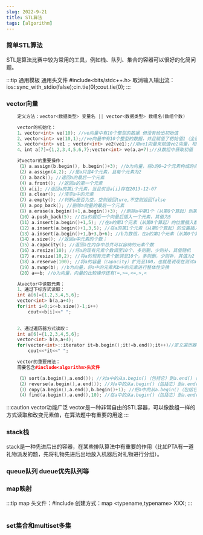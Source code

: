 ```yaml
---
slug: 2022-9-21
title: STL算法
tags: [algorithm]
---
```


### 简单STL算法

STL是算法比赛中较为常用的工具，例如栈、队列、集合的容器可以很好的化简问题。


:::tip 通用模板
    通用头文件 #include<bits/stdc++.h>
    取消输入输出流：ios::sync_with_stdio(false);cin.tie(0);cout.tie(0);
:::

### vector向量


```c++
    定义方法：vector<数据类型> 变量名 || vector<数据类型> 数组名(数组个数)

    vector的初始化：
    1、vector<int> ve(10); //ve向量中有10个整型的数据 但没有给出初始值
    2、vector<int> ve(10,1);//ve向量中有10个整型的数据，并且赋值了初始值1（全部为1）
    3、vector<int> ve1 ; vector<int> ve2(ve1);//用ve1向量来赋值ve2向量，相当于把ve1复制给ve2
    4、int a[7]={1,2,3,4,5,6,7};vector<int> ve(a,a+7);//从数组中获取初值

    对vector的重要操作：
    （1）a.assign(b.begin(), b.begin()+3); //b为向量，将b的0~2个元素构成的向量赋给a
    （2）a.assign(4,2); //是a只含4个元素，且每个元素为2
    （3）a.back(); //返回a的最后一个元素
    （4）a.front(); //返回a的第一个元素
    （5）a[i]; //返回a的第i个元素，当且仅当a[i]存在2013-12-07
    （6）a.clear(); //清空a中的元素
    （7）a.empty(); //判断a是否为空，空则返回ture,不空则返回false
    （8）a.pop_back(); //删除a向量的最后一个元素
    （9）a.erase(a.begin()+1,a.begin()+3); //删除a中第1个（从第0个算起）到第2个元素，也就是说删除的元素从a.begin()+1算起（包括它）一直到a.begin()+3（不包括它）
    （10）a.push_back(5); //在a的最后一个向量后插入一个元素，其值为5
    （11）a.insert(a.begin()+1,5); //在a的第1个元素（从第0个算起）的位置插入数值5，如a为1,2,3,4，插入元素后为1,5,2,3,4
    （12）a.insert(a.begin()+1,3,5); //在a的第1个元素（从第0个算起）的位置插入3个数，其值都为5
    （13）a.insert(a.begin()+1,b+3,b+6); //b为数组，在a的第1个元素（从第0个算起）的位置插入b的第3个元素到第5个元素（不包括b+6），如b为1,2,3,4,5,9,8，插入元素后为1,4,5,9,2,3,4,5,9,8
    （14）a.size(); //返回a中元素的个数；
    （15）a.capacity(); //返回a在内存中总共可以容纳的元素个数
    （16）a.resize(10); //将a的现有元素个数调至10个，多则删，少则补，其值随机
    （17）a.resize(10,2); //将a的现有元素个数调至10个，多则删，少则补，其值为2
    （18）a.reserve(100); //将a的容量（capacity）扩充至100，也就是说现在测试a.capacity();的时候返回值是100.这种操作只有在需要给a添加大量数据的时候才显得有意义，因为这将避免内存多次容量扩充操作（当a的容量不足时电脑会自动扩容，当然这必然降低性能） 
    （19）a.swap(b); //b为向量，将a中的元素和b中的元素进行整体性交换
    （20）a==b; //b为向量，向量的比较操作还有!=,>=,<=,>,<

    从vector中读取元素：
    1、通过下标方式读取：
    int a[6]={1,2,3,4,5,6};
    vector<int> b(a,a+4);
    for(int i=0;i<=b.size()-1;i++)
        cout<<b[i]<<" ";
    

    2、通过遍历器方式读取：
    int a[6]={1,2,3,4,5,6};
    vector<int> b(a,a+4);
    for(vector<int>::iterator it=b.begin();it!=b.end();it++)//定义遍历器
        cout<<*it<<" ";

    vector的重要用法：
    需要包含#include<algorithm>头文件

    （1）sort(a.begin(),a.end()); //对a中的从a.begin()（包括它）到a.end()（不包括它）的元素进行从小到大排列
    （2）reverse(a.begin(),a.end()); //对a中的从a.begin()（包括它）到a.end()（不包括它）的元素倒置，但不排列，如a中元素为1,3,2,4,倒置后为4,2,3,1
    （3）copy(a.begin(),a.end(),b.begin()+1); //把a中的从a.begin()（包括它）到a.end()（不包括它）的元素复制到b中，从b.begin()+1的位置（包括它）开始复制，覆盖掉原有元素
    （4）find(a.begin(),a.end(),10); //在a中的从a.begin()（包括它）到a.end()（不包括它）的元素中查找10，若存在返回其在向量中的位置
```
:::caution vector功能广泛
    vector是一种非常自由的STL容器，可以像数组一样的方式读取和改变元素值，在算法题中有重要的用途
:::

### stack栈

stack是一种先进后出的容器，在某些排队算法中有重要的作用（比如PTA有一道礼物派发的题，先将礼物先进后出地放入机器后对礼物进行分组）。

### queue队列 dueue优先队列等

### map映射

:::tip map
    头文件：#include<map>
    创建方式：map <typename,typename> XXX;
:::

```c++

```
### set集合和multiset多集


